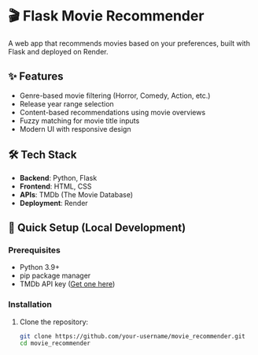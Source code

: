 # 🎬 Flask Movie Recommender

A web app that recommends movies based on your preferences, built with Flask and deployed on Render.


## ✨ Features
- Genre-based movie filtering (Horror, Comedy, Action, etc.)
- Release year range selection
- Content-based recommendations using movie overviews
- Fuzzy matching for movie title inputs
- Modern UI with responsive design

## 🛠️ Tech Stack
- **Backend**: Python, Flask
- **Frontend**: HTML, CSS
- **APIs**: TMDb (The Movie Database)
- **Deployment**: Render

## 🚀 Quick Setup (Local Development)

### Prerequisites
- Python 3.9+
- pip package manager
- TMDb API key ([Get one here](https://www.themoviedb.org/settings/api))

### Installation
1. Clone the repository:
   ```bash
   git clone https://github.com/your-username/movie_recommender.git
   cd movie_recommender

